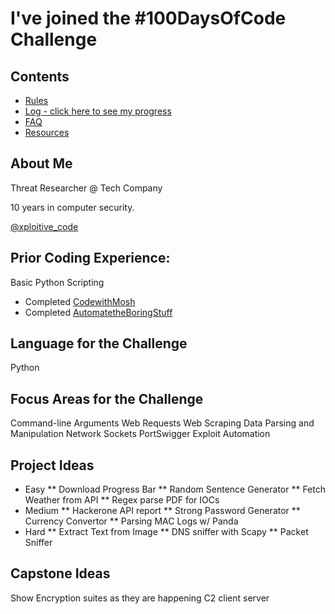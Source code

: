 # I've joined the #100DaysOfCode Challenge

## Contents

* [Rules](rules.md)
* [Log - click here to see my progress](log.md)
* [FAQ](FAQ.md)
* [Resources](resources.md)

## About Me

Threat Researcher @ Tech Company

10 years in computer security. 

[@xploitive_code](https://twitter.com/Xploitive_code) 

## Prior Coding Experience:
Basic Python Scripting
* Completed [CodewithMosh](https://codewithmosh.com/p/python-programming-course-beginners)
* Completed [AutomatetheBoringStuff](https://automatetheboringstuff.com/)

## Language for the Challenge
Python

## Focus Areas for the Challenge
Command-line Arguments
Web Requests
Web Scraping
Data Parsing and Manipulation
Network Sockets
PortSwigger Exploit Automation


## Project Ideas
* Easy
** Download Progress Bar
** Random Sentence Generator
** Fetch Weather from API
** Regex parse PDF for IOCs
* Medium
** Hackerone API report
** Strong Password Generator
** Currency Convertor
** Parsing MAC Logs w/ Panda
* Hard
** Extract Text from Image
** DNS sniffer with Scapy
** Packet Sniffer

## Capstone Ideas
Show Encryption suites as they are happening
C2 client server

